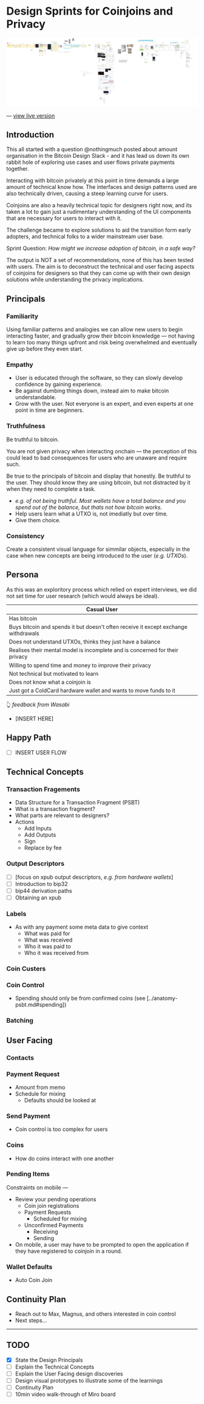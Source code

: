 # Design Sprints for Coinjoins and Privacy

![design-sprint-0](assets/img/design-sprint-0.jpg)

— [view live version](https://miro.com/app/board/o9J_knmJ_C0=/)

## Introduction

This all started with a question @nothingmuch posted about amount organisation in the Bitcoin Design Slack - and it has lead us down its own rabbit hole of exploring use cases and user flows private payments together.

Interacting with bitcoin privately at this point in time demands a large amount of technical know how. The interfaces and design patterns used are also technically driven, causing a steep learning curve for users.

Coinjoins are also a heavily technical topic for designers right now, and its taken a lot to gain just a rudimentary understanding of the UI components that are necessary for users to interact with it.

The challenge became to explore solutions to aid the transition form early adopters, and technical folks to a wider mainstream user base.

Sprint Question: *How might we increase adoption of bitcoin, in a safe way?*

The output is NOT a set of recommendations, none of this has been tested with users. The aim is to deconstruct the technical and user facing aspects of coinjoins for designers so that they can come up with their own design solutions while understanding the privacy implications.

## Principals

### Familiarity
Using familiar patterns and analogies we can allow new users to begin interacting faster, and gradually grow their bitcoin knowledge — not having to learn too many things upfront and risk being overwhelmed and eventually give up before they even start.

### Empathy

- User is educated through the software, so they can slowly develop confidence by gaining experience.
- Be against dumbing things down, instead aim to make bitcoin understandable.
- Grow with the user. Not everyone is an expert, and even experts at one point in time are beginners.

### Truthfulness

Be truthful to bitcoin.

You are not given privacy when interacting onchain — the perception of this could lead to bad consequences for users who are unaware and require such.

Be true to the principals of bitcoin and display that honestly. Be truthful to the user. They should know they are using bitcoin, but not distracted by it when they need to complete a task.

- *e.g. of not being truthful. Most wallets have a total balance and you spend out of the balance, but thats not how bitcoin works.*
- Help users learn what a UTXO is, not imediatly but over time.
- Give them choice.

### Consistency

Create a consistent visual language for simmilar objects, especially in the case when new concepts are being introduced to the user (*e.g. UTXOs*).

## Persona

As this was an exploritory process which relied on expert interviews, we did not set time for user research (which would always be ideal).

| Casual User                                                  |
| ------------------------------------------------------------ |
| Has bitcoin                                                  |
| Buys bitcoin and spends it but doesn't often receive it except exchange withdrawals |
| Does not understand UTXOs, thinks they just have a balance   |
| Realises their mental model is incomplete and is concerned for their privacy |
| Willing to spend time and money to improve their privacy     |
| Not technical but motivated to learn                         |
| Does not know what a coinjoin is                             |
| Just got a ColdCard hardware wallet and wants to move funds to it |

👆 *feedback from Wasabi*

- [INSERT HERE]

## Happy Path

- [ ] INSERT USER FLOW

## Technical Concepts

### Transaction Fragements

- Data Structure for a Transaction Fragment (PSBT)
- What is a transaction fragment?
- What parts are relevant to designers?
- Actions
  - Add Inputs
  - Add Outputs
  - Sign
  - Replace by fee

### Output Descriptors

- [ ] [focus on xpub output descriptors, *e.g. from hardware wallets*]
- [ ] Introduction to bip32
- [ ] bip44 derivation paths
- [ ] Obtaining an xpub

### Labels

- As with any payment some meta data to give context
  - What was paid for
  - What was received
  - Who it was paid to
  - Who it was received from

### Coin Custers

### Coin Control

- Spending should only be from confirmed coins (see [../anatomy-psbt.md#spending])

### Batching

## User Facing
### Contacts

### Payment Request

- Amount from memo
- Schedule for mixing
  - Defaults should be looked at

### Send Payment

- Coin control is too complex for users 

### Coins

- How do coins interact with one another

### Pending Items

Constraints on mobile — 

- Review your pending operations
  - Coin join registrations
  - Payment Requests
    - Scheduled for mixing
  - Unconfirmed Payments
    - Receiving
    - Sending
- On mobile, a user may have to be prompted to open the application if they have registered to coinjoin in a round.

### Wallet Defaults

- Auto Coin Join

## Continuity Plan

- Reach out to Max, Magnus, and others interested in coin control
- Next steps...

---

## TODO

- [x] State the Design Principals
- [ ] Explain the Technical Concepts
- [ ] Explain the User Facing design discoveries
- [ ] Design visual prototypes to illustrate some of the learnings
- [ ] Continuity Plan
- [ ] 10min video walk-through of Miro board